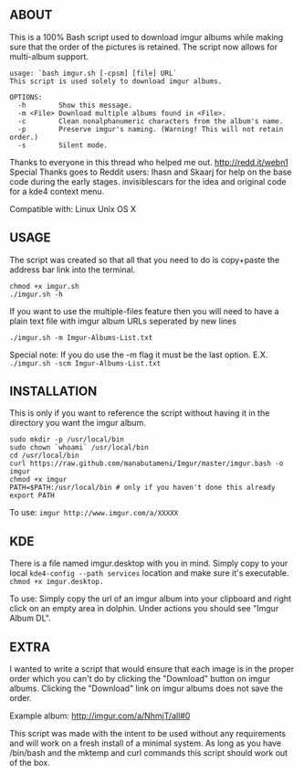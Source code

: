 ABOUT
-----

This is a 100% Bash script used to download imgur albums while making sure that
the order of the pictures is retained. The script now allows for multi-album
support.

    usage: `bash imgur.sh [-cpsm] [file] URL`
    This script is used solely to download imgur albums.

    OPTIONS:
      -h        Show this message.
      -m <File> Download multiple albums found in <File>.
      -c        Clean nonalphanumeric characters from the album's name.
      -p        Preserve imgur's naming. (Warning! This will not retain order.)
      -s        Silent mode.

Thanks to everyone in this thread who helped me out.
http://redd.it/webn1
Special Thanks goes to Reddit users:
  Ihasn and Skaarj for help on the base code during the early stages.
  invisiblescars for the idea and original code for a kde4 context menu.

Compatible with:
  Linux
  Unix
  OS X

USAGE
-----

The script was created so that all that you need to do is copy+paste the address
bar link into the terminal.

    chmod +x imgur.sh
    ./imgur.sh -h

If you want to use the multiple-files feature then you will need to have a plain
text file with imgur album URLs seperated by new lines

`./imgur.sh -m Imgur-Albums-List.txt`

Special note: If you do use the -m flag it must be the last option.
E.X. `./imgur.sh -scm Imgur-Albums-List.txt`

INSTALLATION
------------

This is only if you want to reference the script without having it in the
directory you want the imgur album.

    sudo mkdir -p /usr/local/bin 
    sudo chown `whoami` /usr/local/bin
    cd /usr/local/bin
    curl https://raw.github.com/manabutameni/Imgur/master/imgur.bash -o imgur
    chmod +x imgur
    PATH=$PATH:/usr/local/bin # only if you haven't done this already
    export PATH

To use:
`imgur http://www.imgur.com/a/XXXXX`

KDE
---

There is a file named imgur.desktop with you in mind. Simply copy to your local
`kde4-config --path services` location and make sure it's executable. `chmod +x
imgur.desktop.`

To use: Simply copy the url of an imgur album into your clipboard and right
click on an empty area in dolphin. Under actions you should see "Imgur Album
DL".

EXTRA
-----

I wanted to write a script that would ensure that each image is in the proper
order which you can't do by clicking the "Download" button on imgur albums.
Clicking the "Download" link on imgur albums does not save the order.

Example album: http://imgur.com/a/NhmjT/all#0

This script was made with the intent to be used without any requirements and
will work on a fresh install of a minimal system. As long as you have /bin/bash
and the mktemp and curl commands this script should work out of the box.
